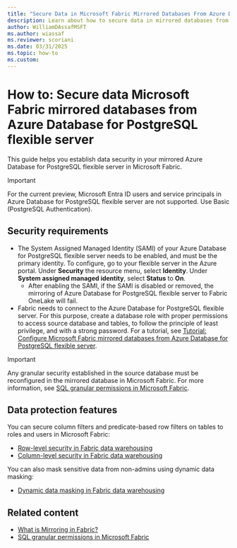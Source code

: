 ```yaml
---
title: "Secure Data in Microsoft Fabric Mirrored Databases From Azure Database for PostgreSQL flexible server"
description: Learn about how to secure data in mirrored databases from Azure Database for PostgreSQL flexible server in Microsoft Fabric.
author: WilliamDAssafMSFT
ms.author: wiassaf
ms.reviewer: scoriani
ms.date: 03/31/2025
ms.topic: how-to
ms.custom:
---
```


# How to: Secure data Microsoft Fabric mirrored databases from Azure Database for PostgreSQL flexible server

This guide helps you establish data security in your mirrored Azure Database for PostgreSQL flexible server in Microsoft Fabric.

> [!IMPORTANT]
> For the current preview, Microsoft Entra ID users and service principals in Azure Database for PostgreSQL flexible server are not supported. Use Basic (PostgreSQL Authentication).

## Security requirements

- The System Assigned Managed Identity (SAMI) of your Azure Database for PostgreSQL flexible server needs to be enabled, and must be the primary identity. To configure, go to your flexible server in the Azure portal. Under **Security** the resource menu, select **Identity**. Under **System assigned managed identity**, select **Status** to **On**.
   - After enabling the SAMI, if the SAMI is disabled or removed, the mirroring of Azure Database for PostgreSQL flexible server to Fabric OneLake will fail.
- Fabric needs to connect to the Azure Database for PostgreSQL flexible server. For this purpose, create a database role with proper permissions to access source database and tables, to follow the principle of least privilege, and with a strong password. For a tutorial, see [Tutorial: Configure Microsoft Fabric mirrored databases from Azure Database for PostgreSQL flexible server](../database/mirrored-database/azure-database-postgresql-tutorial.md).

> [!IMPORTANT]
> Any granular security established in the source database must be reconfigured in the mirrored database in Microsoft Fabric.
> For more information, see [SQL granular permissions in Microsoft Fabric](../data-warehouse/sql-granular-permissions.md).

## Data protection features

You can secure column filters and predicate-based row filters on tables to roles and users in Microsoft Fabric:

- [Row-level security in Fabric data warehousing](../data-warehouse/row-level-security.md)
- [Column-level security in Fabric data warehousing](../data-warehouse/column-level-security.md)

You can also mask sensitive data from non-admins using dynamic data masking:

- [Dynamic data masking in Fabric data warehousing](../data-warehouse/dynamic-data-masking.md)

## Related content

- [What is Mirroring in Fabric?](../database/mirrored-database/overview.md)
- [SQL granular permissions in Microsoft Fabric](../data-warehouse/sql-granular-permissions.md)
